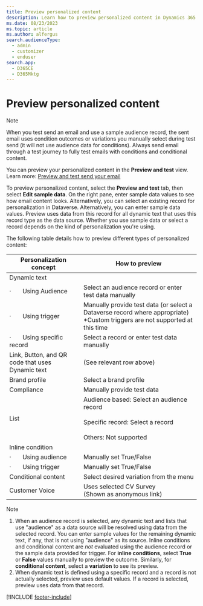 ```yaml
---
title: Preview personalized content
description: Learn how to preview personalized content in Dynamics 365 Customer Insights - Journeys.
ms.date: 08/23/2023
ms.topic: article
ms.author: alfergus
search.audienceType: 
  - admin
  - customizer
  - enduser
search.app: 
  - D365CE
  - D365Mktg
---
```


# Preview personalized content

> [!NOTE]
> When you test send an email and use a sample audience record, the sent email uses condition outcomes or variations you manually select during test send (it will not use audience data for conditions). Always send email through a test journey to fully test emails with conditions and conditional content.

You can preview your personalized content in the **Preview and test** view. Learn more: [Preview and test send your email](email-preview.md)

To preview personalized content, select the **Preview and test** tab, then select **Edit sample data**. On the right pane, enter sample data values to see how email content looks. Alternatively, you can select an existing record for personalization in Dataverse. Alternatively, you can enter sample data values. Preview uses data from this record for all dynamic text that uses this record type as the data source. Whether you use sample data or select a record depends on the kind of personalization you're using.

The following table details how to preview different types of personalized content:

| Personalization concept                          | How to preview                                                                                                 |
| ------------------------------------------------ | -------------------------------------------------------------------------------------------------------------- |
| Dynamic text                                     |
| ·       Using Audience                           | Select an audience record or enter test data manually                                                                                      |
| ·       Using trigger                            | Manually provide test data (or select a Dataverse record where appropriate) *Custom triggers are not supported at this time                                                                                     |
| ·       Using specific record                    | Select a record or enter test data manually                                                                                   |
| Link, Button, and QR code that uses Dynamic text | (See relevant row above)                                                                                       |
| Brand profile                                    | Select a brand profile                                                                                         |
| Compliance                                       | Manually provide test data                                                                                     |
| List                                             | Audience based: Select an audience record<br><br>Specific record: Select a record<br><br>Others: Not supported |
| Inline condition                                 |                                                                                                                |
| ·       Using audience                           | Manually set True/False                                                                                        |
| ·       Using trigger                            | Manually set True/False                                                                                        |
| Conditional content                              | Select desired variation from the menu                                                                         |
| Customer Voice                                   | Uses selected CV Survey<br>(Shown as anonymous link)                                                           |

> [!NOTE]
> 1. When an audience record is selected, any dynamic text and lists that use "audience" as a data source will be resolved using data from the selected record. You can enter sample values for the remaining dynamic text, if any, that is not using "audience" as its source. Inline conditions and conditional content are *not* evaluated using the audience record or the sample data provided for trigger. For **inline conditions**, select **True** or **False** values manually to preview the outcome. Similarly, for **conditional content**, select a **variation** to see its preview. 
> 1. When dynamic text is defined using a specific record and a record is not actually selected, preview uses default values. If a record is selected, preview uses data from that record.

[!INCLUDE [footer-include](./includes/footer-banner.md)]

